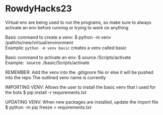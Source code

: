 # RowdyHacks23

Virtual env are being used to run the programs, so make sure to always activate an env before running or trying to work on anything

Basic command to create a venv: $ python -m venv /path/to/new/virtual/environment  
Example: `python -m venv basic` creates a venv called basic

Basic command to activate an env: $ source /Scripts/activate  
Example: `source ./basic/Scripts/activate

REMEMBER: Add the venv into the .gitignore file or else it will be pushed into the repo The outlined venv name is currently

IMPORTING VENV: Allows the user to install the basic venv that I used for the bots $ pip install -r requirements.txt

UPDATING VENV: When new packages are installed, update the import file $ python -m pip freeze > requirements.txt
